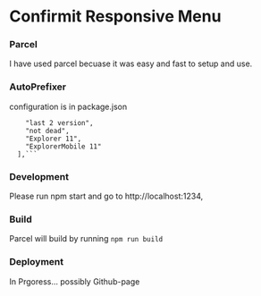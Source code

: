 # Confirmit Responsive Menu

### Parcel

I have used parcel becuase it was easy and fast to setup and use.

### AutoPrefixer

configuration is in package.json

````"browserslist": [
    "last 2 version",
    "not dead",
    "Explorer 11",
    "ExplorerMobile 11"
  ],```
````

### Development

Please run npm start and go to http://localhost:1234,

### Build

Parcel will build by running `npm run build`

### Deployment

In Prgoress... possibly Github-page
